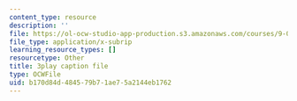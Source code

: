 ```yaml
---
content_type: resource
description: ''
file: https://ol-ocw-studio-app-production.s3.amazonaws.com/courses/9-00sc-introduction-to-psychology-fall-2011/b170d84d484579b71ae75a2144eb1762_lanmHS0JwYI.srt
file_type: application/x-subrip
learning_resource_types: []
resourcetype: Other
title: 3play caption file
type: OCWFile
uid: b170d84d-4845-79b7-1ae7-5a2144eb1762
---
```

